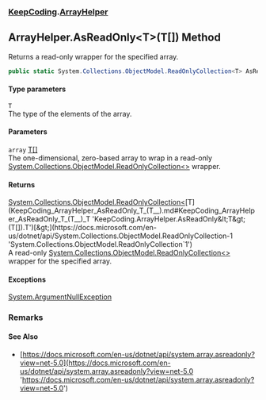 ### [KeepCoding](KeepCoding.md 'KeepCoding').[ArrayHelper](KeepCoding_ArrayHelper.md 'KeepCoding.ArrayHelper')
## ArrayHelper.AsReadOnly&lt;T&gt;(T[]) Method
Returns a read-only wrapper for the specified array.  
```csharp
public static System.Collections.ObjectModel.ReadOnlyCollection<T> AsReadOnly<T>(this T[] array);
```
#### Type parameters
<a name='KeepCoding_ArrayHelper_AsReadOnly_T_(T__)_T'></a>
`T`  
The type of the elements of the array.
  
#### Parameters
<a name='KeepCoding_ArrayHelper_AsReadOnly_T_(T__)_array'></a>
`array` [T](KeepCoding_ArrayHelper_AsReadOnly_T_(T__).md#KeepCoding_ArrayHelper_AsReadOnly_T_(T__)_T 'KeepCoding.ArrayHelper.AsReadOnly&lt;T&gt;(T[]).T')[[]](https://docs.microsoft.com/en-us/dotnet/api/System.Array 'System.Array')  
The one-dimensional, zero-based array to wrap in a read-only [System.Collections.ObjectModel.ReadOnlyCollection&lt;&gt;](https://docs.microsoft.com/en-us/dotnet/api/System.Collections.ObjectModel.ReadOnlyCollection-1 'System.Collections.ObjectModel.ReadOnlyCollection`1') wrapper.
  
#### Returns
[System.Collections.ObjectModel.ReadOnlyCollection&lt;](https://docs.microsoft.com/en-us/dotnet/api/System.Collections.ObjectModel.ReadOnlyCollection-1 'System.Collections.ObjectModel.ReadOnlyCollection`1')[T](KeepCoding_ArrayHelper_AsReadOnly_T_(T__).md#KeepCoding_ArrayHelper_AsReadOnly_T_(T__)_T 'KeepCoding.ArrayHelper.AsReadOnly&lt;T&gt;(T[]).T')[&gt;](https://docs.microsoft.com/en-us/dotnet/api/System.Collections.ObjectModel.ReadOnlyCollection-1 'System.Collections.ObjectModel.ReadOnlyCollection`1')  
A read-only [System.Collections.ObjectModel.ReadOnlyCollection&lt;&gt;](https://docs.microsoft.com/en-us/dotnet/api/System.Collections.ObjectModel.ReadOnlyCollection-1 'System.Collections.ObjectModel.ReadOnlyCollection`1') wrapper for the specified array.
#### Exceptions
[System.ArgumentNullException](https://docs.microsoft.com/en-us/dotnet/api/System.ArgumentNullException 'System.ArgumentNullException')  
### Remarks
#### See Also
- [https://docs.microsoft.com/en-us/dotnet/api/system.array.asreadonly?view=net-5.0](https://docs.microsoft.com/en-us/dotnet/api/system.array.asreadonly?view=net-5.0 'https://docs.microsoft.com/en-us/dotnet/api/system.array.asreadonly?view=net-5.0')
